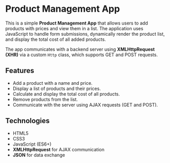 # Product Management App

This is a simple **Product Management App** that allows users to add products with prices and view them in a list. The application uses JavaScript to handle form submissions, dynamically render the product list, and display the total cost of all added products.

The app communicates with a backend server using **XMLHttpRequest (XHR)** via a custom `Http` class, which supports GET and POST requests.

## Features

- Add a product with a name and price.
- Display a list of products and their prices.
- Calculate and display the total cost of all products.
- Remove products from the list.
- Communicate with the server using AJAX requests (GET and POST).

## Technologies

- HTML5
- CSS3
- JavaScript (ES6+)
- **XMLHttpRequest** for AJAX communication
- **JSON** for data exchange
